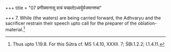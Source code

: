 +++
title = "07 प्रणीयमानासु वाचं यच्छतोऽध्वर्युर्यजमानश्चा"

+++
7. While (the waters) are being carried forward, the Adhvaryu and the sacrificer restrain their speech upto call for the preparer of the oblation-material.[^1]  

[^1]: Thus upto 1.19.8. For this Sūtra cf. MS 1.4.10, XXXII. 7; ŚBI.1.2.2; I.1.4.11.
